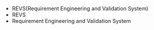- REVS(Requirement Engineering and Validation System)
- REVS
- Requirement Engineering and Validation System